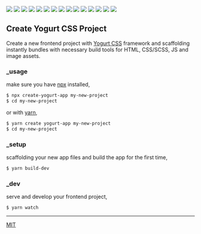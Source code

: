 <p align="left">
  <img src="https://badgen.net/npm/dw/create-yogurt-app">
  <img src="https://badgen.net/npm/dm/create-yogurt-app">
  <img src="https://badgen.net/npm/dy/create-yogurt-app">
  <img src="https://badgen.net/github/release/yogurt-foundation/create-yogurt-app">
  <img src="https://badgen.net/github/releases/yogurt-foundation/create-yogurt-app">
  <img src="https://badgen.net/github/assets-dl/yogurt-foundation/create-yogurt-app">
  <img src="https://badgen.net/github/branches/yogurt-foundation/create-yogurt-app">
  <img src="https://badgen.net/github/forks/yogurt-foundation/create-yogurt-app">
  <img src="https://badgen.net/github/stars/yogurt-foundation/create-yogurt-app">
  <img src="https://badgen.net/github/watchers/yogurt-foundation/create-yogurt-app">
  <img src="https://badgen.net/github/tag/yogurt-foundation/create-yogurt-app">
  <img src="https://badgen.net/github/commits/yogurt-foundation/create-yogurt-app">
  <img src="https://badgen.net/github/last-commit/yogurt-foundation/create-yogurt-app">
  <img src="https://badgen.net/github/contributors/yogurt-foundation/create-yogurt-app">
  <img src="https://badgen.net/github/license/yogurt-foundation/create-yogurt-app">
</p>

## Create Yogurt CSS Project

Create a new frontend project with [Yogurt CSS](https://github.com/yogurt-foundation/yogurt-css) framework and scaffolding instantly bundles with necessary build tools for HTML, CSS/SCSS, JS and image assets.

### _usage

make sure you have [npx](https://www.npmjs.com/package/npx) installed,

```bash
$ npx create-yogurt-app my-new-project
$ cd my-new-project
```

or with [yarn](https://yarnpkg.com/en/),

```bash
$ yarn create yogurt-app my-new-project
$ cd my-new-project
```

### _setup

scaffolding your new app files and build the app for the first time,

```bash
$ yarn build-dev
```

### _dev

serve and develop your frontend project,

```bash
$ yarn watch
```

---

[MIT](https://github.com/yogurt-foundation/create-yogurt-app/blob/master/LICENSE)
